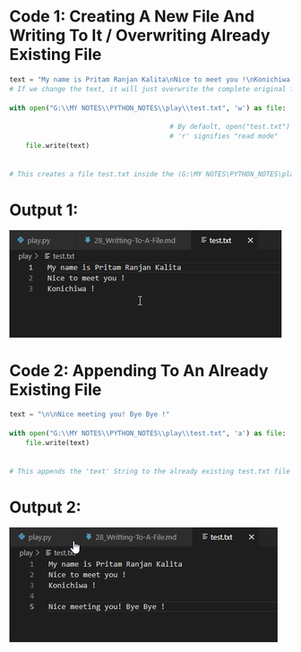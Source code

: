 # Code 1: Creating A New File And Writing To It / Overwriting Already Existing File

```py
text = "My name is Pritam Ranjan Kalita\nNice to meet you !\nKonichiwa !"
# If we change the text, it will just overwrite the complete original file.

with open("G:\\MY NOTES\\PYTHON_NOTES\\play\\test.txt", 'w') as file:     # In - open("test.txt", 'w') - 'w'        
                                                                          # signifies "write mode"
                                        # By default, open("test.txt") = open("test.txt", 'r')  -  where
                                        # 'r' signifies "read mode"
    file.write(text)


# This creates a file test.txt inside the (G:\MY NOTES\PYTHON_NOTES\play) folder.
```

# Output 1:

![](img\chap28\2023-05-02-21-47-18.png)


# Code 2: Appending To An Already Existing File

```py
text = "\n\nNice meeting you! Bye Bye !"

with open("G:\\MY NOTES\\PYTHON_NOTES\\play\\test.txt", 'a') as file:       # 'a' stands for 'Append' Mode.
    file.write(text)


# This appends the 'text' String to the already existing test.txt file without completely overwriting it again.
```

# Output 2:

![](img\chap28\2023-05-02-21-56-56.png)